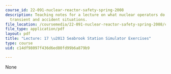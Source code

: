 ```yaml
---
course_id: 22-091-nuclear-reactor-safety-spring-2008
description: Teaching notes for a lecture on what nuclear operators do in normal and
  transient and accident situations.
file_location: /coursemedia/22-091-nuclear-reactor-safety-spring-2008/c14df98097f436d6ed80fd99b6a879b9_MIT22_091S08_lec17note.pdf
file_type: application/pdf
layout: pdf
title: "Lecture: 17 \u2013 Seabrook Station Simulator Exercises"
type: course
uid: c14df98097f436d6ed80fd99b6a879b9

---
```

None